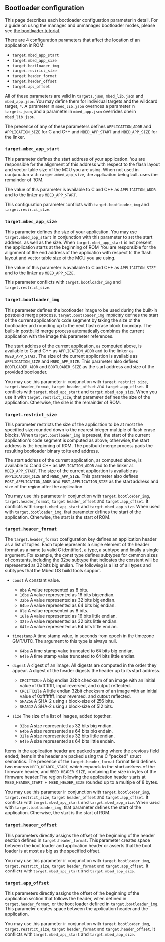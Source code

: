 ## Bootloader configuration

This page describes each bootloader configuration parameter in detail. For a guide on using the managed and unmanaged bootloader modes, please see [the bootloader tutorial](/docs/development/tutorials/bootloader.html).

There are 4 configuration parameters that affect the location of an application in ROM:

- `target.mbed_app_start`
- `target.mbed_app_size`
- `target.bootloader_img`
- `target.restrict_size`
- `target.header_format`
- `target.header_offset`
- `target.app_offset`
 
All of these parameters are valid in `targets.json`, `mbed_lib.json` and `mbed_app.json`. You may define them for individual targets and the wildcard target, `*`. A parameter in `mbed_lib.json` overrides a parameter in `targets.json`, and a parameter in `mbed_app.json` overrides one in `mbed_lib.json`.

The presence of any of these parameters defines `APPLICATION_ADDR` and `APPLICATION_SIZE` for C and C++ and `MBED_APP_START` and `MBED_APP_SIZE` for the linker.
 
### `target.mbed_app_start`

This parameter defines the start address of your application. You are responsible for the alignment of this address with respect to the flash layout and vector table size of the MCU you are using. When not used in conjunction with `target.mbed_app_size`, the application being built uses the remainder of ROM.

The value of this parameter is available to C and C++ as `APPLICATION_ADDR` and to the linker as `MBED_APP_START`.

This configuration parameter conflicts with `target.bootloader_img` and `target.restrict_size`. 

### `target.mbed_app_size`

This parameter defines the size of your application. You may use `target.mbed_app_start` in conjunction with this parameter to set the start address, as well as the size. When `target.mbed_app_start` is not present, the application starts at the beginning of ROM. You are responsible for the alignment of the end address of the application with respect to the flash layout and vector table size of the MCU you are using.

The value of this parameter is available to C and C++ as `APPLICATION_SIZE` and to the linker as `MBED_APP_SIZE`.

This parameter conflicts with `target.bootloader_img` and `target.restrict_size`.

### `target.bootloader_img`

This parameter defines the bootloader image to be used during the built-in postbuild merge process. `target.bootloader_img` implicitly defines the start of the current application's code segment by taking the size of the bootloader and rounding up to the next flash erase block boundary. The built-in postbuild merge process automatically combines the current application with the image this parameter references.

The start address of the current application, as computed above, is available to C and C++ as `APPLICATION_ADDR` and to the linker as `MBED_APP_START`. The size of the current application is available as `APPLICATION_SIZE` and `MBED_APP_SIZE`. This parameter also defines `BOOTLOADER_ADDR` and `BOOTLOADER_SIZE` as the start address and size of the provided bootloader.

You may use this parameter in conjunction with `target.restrict_size`, `target.header_format`, `target.header_offset` and `target.app_offset`. It conflicts with `target.mbed_app_start` and `target.mbed_app_size`. When you use it with `target.restrict_size`, that parameter defines the size of the application. Otherwise, the size is the remainder of ROM.

### `target.restrict_size`

This parameter restricts the size of the application to be at most the specified size rounded down to the nearest integer multiple of flash erase blocks. When `target.bootloader_img` is present, the start of the current application's code segment is computed as above; otherwise, the start address is the beginning of ROM. The postbuild merge process pads the resulting bootloader binary to its end address.

The start address of the current application, as computed above, is available to C and C++ as `APPLICATION_ADDR` and to the linker as `MBED_APP_START`. The size of the current application is available as `APPLICATION_SIZE` and `MBED_APP_SIZE`. This parameter also defines `POST_APPLICATION_ADDR` and `POST_APPLICATION_SIZE` as the start address and size of the region after the application.

You may use this parameter in conjunction with `target.bootloader_img`, `target.header_format`, `target.header_offset` and `target.app_offset`. It conflicts with `target.mbed_app_start` and `target.mbed_app_size`. When used with `target.bootloader_img`, that parameter defines the start of the application. Otherwise, the start is the start of ROM.


### `target.header_format`

The `target.header_format` configuration key defines an application header as a list of tuples. Each tuple represents a single element of the header format as a name (a valid C identifier), a type, a subtype and finally a single argument. For example, the const type defines subtypes for common sizes of constants, including the 32be subtype that indicates the constant will be represented as 32 bits big endian. The following is a list of all types and subtypes that the Mbed OS build tools support.

 * `const` A constant value.
   * `8be` A value represented as 8 bits.
   * `16be` A value represented as 16 bits big endian.
   * `32be` A value represented as 32 bits big endian.
   * `64be` A value represented as 64 bits big endian.
   * `8le` A value represented as 8 bits.
   * `16le` A value represented as 16 bits little endian.
   * `32le` A value represented as 32 bits little endian.
   * `64le` A value represented as 64 bits little endian.

 * `timestamp` A time stamp value, in seconds from epoch in the timezone GMT/UTC. The argument to this type is always null.
    * `64be` A time stamp value truncated to 64 bits big endian.
    * `64le` A time stamp value truncated to 64 bits ilttle endian.

 * `digest` A digest of an image. All digests are computed in the order they appear. A digest of the header digests the header up to its start address.
    * `CRCITT32be` A big endian 32bit checksum of an image with an initial value of 0xffffffff, input reversed, and output reflected.
    * `CRCITT32le` A little endian 32bit checksum of an image with an initial value of 0xffffffff, input reversed, and output reflected.
    * `SHA256` A SHA-2 using a block-size of 256 bits.
    * `SHA512` A SHA-2 using a block-size of 512 bits.

 * `size` The size of a list of images, added together.
    * `32be` A size represented as 32 bits big endian.
    * `64be` A size represented as 64 bits big endain.
    * `32le` A size represented as 32 bits little endian.
    * `64le` A size represented as 64 bits little endain.

Items in the application header are packed starting where the previous field ended; Items in the header are packed using the C "packed" struct semantics. The presence of the `target.header_format` format field defines two macros `MBED_HEADER_START`, which expands to the start address of the firmware header, and `MBED_HEADER_SIZE`, containing the size in bytes of the firmware header.The region following the application header starts at `MBED_HEADER_START + MBED_HEADER_SIZE` rounded up to a multiple of 8 bytes. 

You may use this parameter in conjunction with `target.bootloader_img`, `target.restrict_size`, `target.header_offset` and `target.app_offset`. It conflicts with `target.mbed_app_start` and `target.mbed_app_size`. When used with `target.bootloader_img`, that parameter defines the start of the application. Otherwise, the start is the start of ROM.

### `target.header_offset`

This parameters directly assigns the offset of the beginning of the header section defined in `target.header_format`. This parameter creates space between the boot loader and application header or asserts that the boot loader is at most as big as the specified offset. 

You may use this parameter in conjunction with `target.bootloader_img`, `target.restrict_size`, `target.header_format` and `target.app_offset`. It conflicts with `target.mbed_app_start` and `target.mbed_app_size`. 

### `target.app_offset`

This parameters directly assigns the offset of the beginning of the application section that follows the header, when defined in `target.header_format`, or the boot loader defined in `target.bootloader_img`. This parameter creates space between the application header and the application.

You may use this parameter in conjunction with `target.bootloader_img`, `target.restrict_size`, `target.header_format` and `target.header_offset`. It conflicts with `target.mbed_app_start` and `target.mbed_app_size`. 
